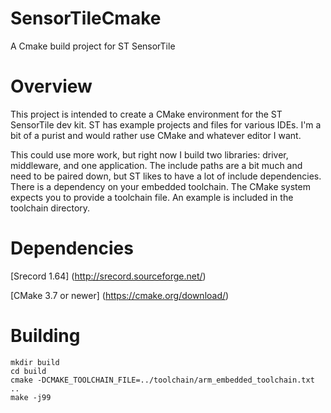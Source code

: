 # SensorTileCmake
A Cmake build project for ST SensorTile

# Overview
This project is intended to create a CMake environment for the ST SensorTile dev kit. ST has example projects and files for various IDEs.
I'm a bit of a purist and would rather use CMake and whatever editor I want.

This could use more work, but right now I build two libraries: driver, middleware, and one application. The include paths are a bit
much and need to be paired down, but ST likes to have a lot of include dependencies.
There is a dependency on your embedded toolchain. The CMake system expects you to provide a toolchain file. An example is included
in the toolchain directory.

# Dependencies
[Srecord 1.64] (http://srecord.sourceforge.net/)

[CMake 3.7 or newer] (https://cmake.org/download/)



# Building
```
mkdir build
cd build
cmake -DCMAKE_TOOLCHAIN_FILE=../toolchain/arm_embedded_toolchain.txt ..
make -j99
```
